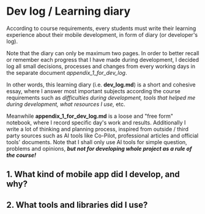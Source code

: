 # Dev log / Learning diary

According to course requirements, every students must write their learning
experience about their mobile development, in form of diary (or developer's log).

Note that the diary can only be maximum two pages. In order to better recall or
remember each progress that I have made during development, I decided log all 
small decisions, processes and changes from every working days in the separate 
document _appendix_1_for_dev_log_.

In other words, this learning diary (i.e. **dev_log.md**) is a short and cohesive essay, 
where I answer most important subjects according the course requirements 
such as _difficulties during development, tools that helped me during development, 
what resources I use,_ etc.

Meanwhile **appendix_1_for_dev_log.md** is a loose and "free form" notebook, where I
record specific day's work and results. Additionally I write a lot of thinking
and planning process, inspired from outside / third party sources such as 
AI tools like Co-Pilot, professional articles and official tools' documents.
Note that I shall only use AI tools for simple question, problems and opinions,
_**but not for developing whole project as a rule of the course!**_


## 1. What kind of mobile app did I develop, and why?

## 2. What tools and libraries did I use?
